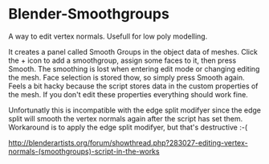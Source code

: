 Blender-Smoothgroups
====================

A way to edit vertex normals. Usefull for low poly modelling.

It creates a panel called Smooth Groups in the object data of meshes. Click the + icon to add a smoothgroup, assign some faces to it, then press Smooth.
The smoothing is lost when entering edit mode or changing editing the mesh. Face selection is stored thow, so simply press Smooth again.
Feels a bit hacky because the script stores data in the custom properties of the mesh. If you don't edit these properties everything should work fine.

Unfortunatly this is incompatible with the edge split modifyer since the edge split will smooth the vertex normals again after the script has set them.
Workaround is to apply the edge split modifyer, but that's destructive :-(

http://blenderartists.org/forum/showthread.php?283027-editing-vertex-normals-(smoothgroups)-script-in-the-works
